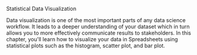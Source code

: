 Statistical Data Visualization

Data visualization is one of the most important parts of any data science workflow. It leads to a deeper understanding of your dataset which in turn allows you to more effectively communicate results to stakeholders. In this chapter, you'll learn how to visualize your data in Spreadsheets using statistical plots such as the histogram, scatter plot, and bar plot.
